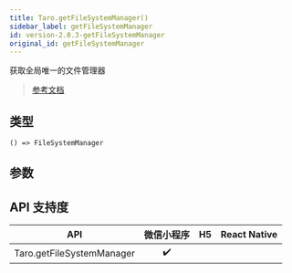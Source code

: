 ```yaml
---
title: Taro.getFileSystemManager()
sidebar_label: getFileSystemManager
id: version-2.0.3-getFileSystemManager
original_id: getFileSystemManager
---
```


获取全局唯一的文件管理器

> [参考文档](https://developers.weixin.qq.com/miniprogram/dev/api/file/wx.getFileSystemManager.html)

## 类型

```tsx
() => FileSystemManager
```

## 参数

## API 支持度

| API | 微信小程序 | H5 | React Native |
| :---: | :---: | :---: | :---: |
| Taro.getFileSystemManager | ✔️ |  |  |
